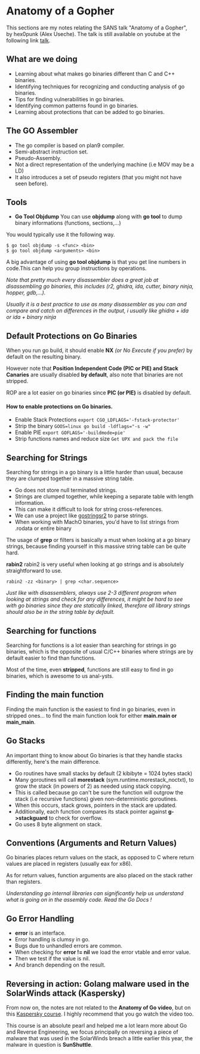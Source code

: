 # Anatomy of a Gopher 
This sections are my notes relating the SANS talk "Anatomy of a Gopher", by hex0punk (Alex Useche). The talk is still available on youtube at the following link [talk]("https://www.youtube.com/watch?v=wWNbnEp_4ZE").

## What are we doing
- Learning about what makes go binaries different than C and C++ binaries.
- Identifying techniques for recognizing and conducting analysis of go binaries.
- Tips for finding vulnerabilities in go binaries.
- Identifying common patterns found in go binaries.
- Learning about protections that can be added to go binaries.

## The GO Assembler
- The go compiler is based on plan9 compiler.
- Semi-abstract instruction set.
- Pseudo-Assembly.
- Not a direct representation of the underlying machine (i.e MOV may be a LD)
- It also introduces a set of pseudo registers (that you might not have seen before).

## Tools
- **Go Tool Objdump**
You can use **objdump** along with **go tool** to dump binary informations (functions, sections,...) 

You would typically use it the following way.
```
$ go tool objdump -s <func> <bin> 
$ go tool objdump <arguments> <bin>
```
A big advantage of using **go tool objdump** is that you get line numbers in code.This can help you group instructions by operations.

*Note that pretty much every disassembler does a great job at disassembling go binaries, this includes (r2, ghidra, ida, cutter, binary ninja, hopper, gdb,...).*

*Usually it is a best practice to use as many disassembler as you can and compare and catch on differences in the output, i usually like ghidra + ida or ida + binary ninja*

## Default Protections on Go Binaries
When you run go build, it should enable **NX** *(or No Execute if you prefer)* by default on the resulting binary. 

However note that **Position Independent Code (PIC or PIE) and Stack Canaries** are usually disabled **by default**, also note that binaries are not stripped.

ROP are a lot easier on go binaries since **PIC (or PIE)** is disabled by default.

#### How to enable protections on Go binaries.
- Enable Stack Protections `export CGO_LDFLAGS='-fstack-protector'`
- Strip the binary `GOOS=linux go build -ldflags="-s -w"`
- Enable PIE `export GOFLAGS='-buildmode=pie'`
- Strip functions names and reduce size `Get UPX and pack the file`

## Searching for Strings
Searching for strings in a go binary is a little harder than usual, because they are clumped together in a massive string table.

- Go does not store null terminated strings.
- Strings are clumped together, while keeping a separate table with length information.
- This can make it difficult to look for string cross-references.
- We can use a project like [gostringsr2](https://github.com/carvesystems/gostringsr2) to parse strings.
- When working with MachO binaries, you'd have to list strings from .rodata or entire binary

The usage of **grep** or filters is basically a must when looking at a go binary strings, because finding yourself in this massive string table can be quite hard.

**rabin2**
rabin2 is very useful when looking at go strings and is absolutely straightforward to use.
```
rabin2 -zz <binary> | grep <char.sequence>
```
*Just like with disassemblers, always use 2-3 different program when looking at strings and check for any differences, it might be hard to see with go binaries since they are statically linked, therefore all library strings should also be in the string table by default.*

## Searching for functions
Searching for functions is a lot easier than searching for strings in go binaries, which is the opposite of usual C/C++ binaries where strings are by default easier to find than functions.

Most of the time, even **stripped**, functions are still easy to find in go binaries, which is awesome to us anal-ysts.

## Finding the main function
Finding the main function is the easiest to find in go binaries, even in stripped ones... to find the main function look for either **main.main or main_main**.

## Go Stacks
An important thing to know about Go binaries is that they handle stacks differently, here's the main difference.
- Go routines have small stacks by default (2 kibibyte = 1024 bytes stack)
- Many goroutines will call **morestack** (sym.runtime.morestack_noctxt), to grow the stack (in powers of 2) as needed using stack copying.
- This is called because go can't be sure the function will outgrow the stack (i.e recursive functions) given non-deterministic goroutines.
- When this occurs, stack grows, pointers in the stack are updated.
- Additionally, each function compares its stack pointer against **g->stackguard** to check for overflow.
- Go uses 8 byte alignment on stack.

## Conventions (Arguments and Return Values)
Go binaries places return values on the stack, as opposed to C where return values are placed in registers (usually eax for x86).

As for return values, function arguments are also placed on the stack rather than registers.

*Understanding go internal libraries can significantly help us understand what is going on in the assembly code. Read the Go Docs !*

## Go Error Handling
- **error** is an interface.
- Error handling is clumsy in go.
- Bugs due to unhandled errors are common.
- When checking for **error != nil** we load the error vtable and error value.
- Then we test if the value is nil.
- And branch depending on the result.

## Reversing in action: Golang malware used in the SolarWinds attack (Kaspersky)
From now on, the notes are not related to the **Anatomy of Go video**, but on this [Kaspersky course](https://www.youtube.com/watch?v=_cL-OwU9pFQ). I highly recommend that you go watch the video too.

This course is an absolute pearl and helped me a lot learn more about Go and Reverse Engineering, we focus principally on reversing a piece of malware that was used in the SolarWinds breach a little earlier this year, the malware in question is **SunShuttle**.


